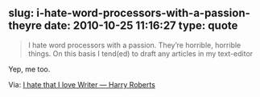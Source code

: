 slug: i-hate-word-processors-with-a-passion-theyre
date: 2010-10-25 11:16:27
type: quote
---

> I hate word processors with a passion. They’re horrible, horrible things. On this basis I tend(ed) to draft any articles in my text-editor

Yep, me too.

 Via: [I hate that I love Writer — Harry Roberts](http://csswizardry.com/2010/10/i-hate-that-i-love-writer/)
